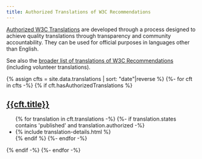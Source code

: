 ```yaml
---
title: Authorized Translations of W3C Recommendations
---
```


[Authorized W3C Translations](https://www.w3.org/2005/02/TranslationPolicy.html) are developed through a process designed to achieve quality translations through transparency and community accountability. They can be used for official purposes in languages other than English.

See also the [broader list of translations of W3C Recommendations](../) (including volunteer translations).

{% assign cfts = site.data.translations | sort: "date"|reverse %}
{%- for cft in cfts -%}
{% if cft.hasAuthorizedTranslations %}
<section id="{{cft.id}}">
  <h2 class="txt-mars"><a href="{{cft['spec-version'].uri}}">{{cft.title}}</a><a class='self-link' href='#{{cft.id}}'></a></h2>
  <ul>
    {% for translation in cft.translations -%}
    {%- if translation.states contains 'published' and translation.authorized -%}
    <li>{% include translation-details.html %}</li>
    {% endif %}
    {%- endfor -%}
  </ul>
</section>

{% endif -%}
{%- endfor -%}
